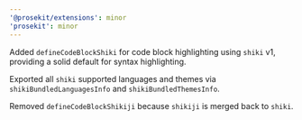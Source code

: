 ```yaml
---
'@prosekit/extensions': minor
'prosekit': minor
---
```


Added `defineCodeBlockShiki` for code block highlighting using `shiki` v1, providing a solid default for syntax highlighting.

Exported all `shiki` supported languages and themes via `shikiBundledLanguagesInfo` and `shikiBundledThemesInfo`.

Removed `defineCodeBlockShikiji` because `shikiji` is merged back to `shiki`.
